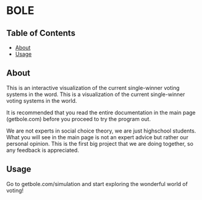 # BOLE

## Table of Contents

- [About](#about)
- [Usage](#usage)

## About <a name = "about"></a>

This is an interactive visualization of the current single-winner voting systems in the word.
This is a visualization of the current single-winner voting
systems in the world.

It is recommended that you read the entire documentation in the main page (getbole.com) before
you proceed to try the program out.

We are not experts in social choice theory, we are just
highschool students. What you will see in the main page is not an expert advice but rather our
personal opinion. This is the first big project that we are doing together, so any feedback is appreciated.

## Usage <a name = "usage"></a>

Go to getbole.com/simulation and start exploring the wonderful world of voting!
